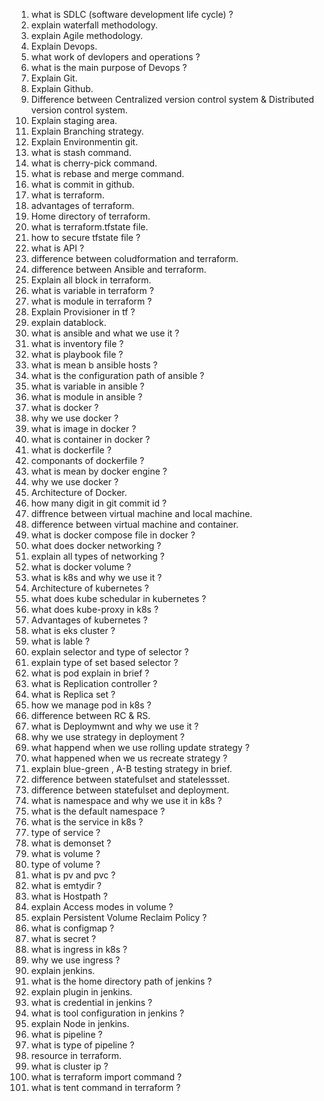 1. what is SDLC (software development life cycle) ?
2. explain waterfall methodology.
3. explain Agile methodology.
4. Explain Devops.
5. what work of devlopers and operations ?
6. what is the main purpose of Devops ?
7. Explain Git.
8. Explain Github.
9. Difference between Centralized version control system & Distributed version control system.
10. Explain staging area.
11. Explain Branching strategy.
12. Explain Environmentin git.
13. what is stash command.
14. what is cherry-pick command.
15. what is rebase and merge command.
16. what is commit in github.
17. what is terraform.
18. advantages of terraform.
19. Home directory of terraform.
20. what is terraform.tfstate file.
21. how to secure tfstate file ?
22. what is API ?
23. difference between coludformation and terraform.
24. difference between Ansible and terraform.
25. Explain all block in terraform.
26. what is variable in terraform ?
27. what is module in terraform ?
28. Explain Provisioner in tf ?
29. explain datablock.
30. what is ansible and what we use it ?
31. what is inventory file ?
32. what is playbook file ?
33. what is mean b ansible hosts ?
34. what is the configuration path of ansible ?
35. what is variable in ansible ?
36. what is module in ansible ?
37. what is docker ?
38. why we use docker ?
39. what is image in docker ?
40. what is container in docker ?
41. what is dockerfile ?
42. componants of dockerfile ?
43. what is mean by docker engine ?
44. why we use docker ?
45. Architecture of Docker.
46. how many digit in git commit id ?
47. diffrence between virtual machine and local machine.
48. difference between virtual machine and container.
49. what is docker compose file in docker ?
50. what does docker networking ?
51. explain all types of networking ?
52. what is docker volume ?
53. what is k8s and why we use it ?
54. Architecture of kubernetes ?
55. what does kube schedular in kubernetes ?
56. what does kube-proxy in k8s ?
57. Advantages of kubernetes ?
58. what is eks cluster ?
59. what is lable ?
60. explain selector and type of selector ?
61. explain type of set based selector ?
62. what is pod explain in brief ?
63. what is Replication controller ?
64. what is Replica set ?
65. how we manage pod in k8s ?
66. difference between RC & RS.
67. what is Deploymwnt and why we use it ?
68. why we use strategy in deployment ?
69. what happend when we use rolling update strategy ?
70. what happened when we us recreate strategy ?
71. explain blue-green , A-B testing strategy in brief.
72. difference between statefulset and statelessset.
73. difference between statefulset and deployment.
74. what is namespace and why we use it in k8s ?
75. what is the default namespace ?
76. what is the service in k8s ?
77. type of service ?
78. what is demonset ?
79. what is volume ?
80. type of volume ?
81. what is pv and pvc ?
82. what is emtydir ?
83. what is Hostpath ?
84. explain Access modes in volume ?
85. explain Persistent Volume Reclaim Policy ?
86. what is configmap ?
87. what is secret ?
88. what is ingress in k8s ?
89. why we use ingress ?
90. explain jenkins.
91. what is the home directory path of jenkins ?
92. explain plugin in jenkins.
93. what is credential in jenkins ?
94. what is tool configuration in jenkins ?
95. explain Node in jenkins.
96. what is pipeline ?
97. what is type of pipeline ?
98. resource in terraform.
99. what is cluster ip ?
100. what is terraform import command ?
101. what is tent command in terraform ?
